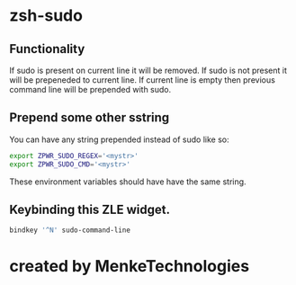 # zsh-sudo

## Functionality
If sudo is present on current line it will be removed.  If sudo is not present it will be prepeneded to current line.  If current line is empty then previous command line will be prepended with sudo.

## Prepend some other sstring
You can have any string prepended instead of sudo like so:
```sh
export ZPWR_SUDO_REGEX='<mystr>'
export ZPWR_SUDO_CMD='<mystr>'
```
These environment variables should have have the same string.

## Keybinding this ZLE widget.

```sh
bindkey '^N' sudo-command-line
```

# created by MenkeTechnologies


